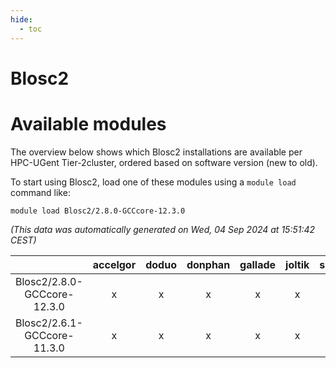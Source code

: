 ```yaml
---
hide:
  - toc
---
```


Blosc2
======

# Available modules


The overview below shows which Blosc2 installations are available per HPC-UGent Tier-2cluster, ordered based on software version (new to old).

To start using Blosc2, load one of these modules using a `module load` command like:

```shell
module load Blosc2/2.8.0-GCCcore-12.3.0
```

*(This data was automatically generated on Wed, 04 Sep 2024 at 15:51:42 CEST)*  

| |accelgor|doduo|donphan|gallade|joltik|shinx|skitty|
| :---: | :---: | :---: | :---: | :---: | :---: | :---: | :---: |
|Blosc2/2.8.0-GCCcore-12.3.0|x|x|x|x|x|x|x|
|Blosc2/2.6.1-GCCcore-11.3.0|x|x|x|x|x|-|x|
